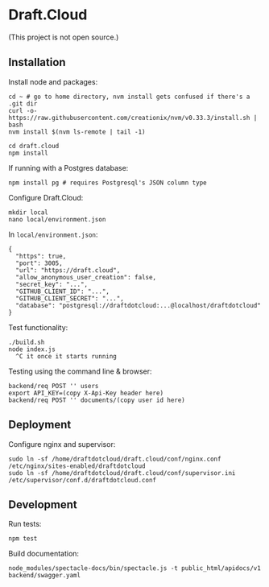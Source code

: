 # Draft.Cloud

(This project is not open source.)

## Installation

Install node and packages:

	cd ~ # go to home directory, nvm install gets confused if there's a .git dir
	curl -o- https://raw.githubusercontent.com/creationix/nvm/v0.33.3/install.sh | bash
	nvm install $(nvm ls-remote | tail -1)

	cd draft.cloud
	npm install

If running with a Postgres database:

	npm install pg # requires Postgresql's JSON column type

Configure Draft.Cloud:

	mkdir local
	nano local/environment.json

In `local/environment.json`:

	{
	  "https": true,
	  "port": 3005,
	  "url": "https://draft.cloud",
	  "allow_anonymous_user_creation": false,
	  "secret_key": "...",
	  "GITHUB_CLIENT_ID": "...",
	  "GITHUB_CLIENT_SECRET": "...",
	  "database": "postgresql://draftdotcloud:...@localhost/draftdotcloud"
	}

Test functionality:

	./build.sh
	node index.js
	  ^C it once it starts running

Testing using the command line & browser:

	backend/req POST '' users
	export API_KEY=(copy X-Api-Key header here)
	backend/req POST '' documents/(copy user id here)
	

## Deployment

Configure nginx and supervisor:

	sudo ln -sf /home/draftdotcloud/draft.cloud/conf/nginx.conf /etc/nginx/sites-enabled/draftdotcloud
	sudo ln -sf /home/draftdotcloud/draft.cloud/conf/supervisor.ini /etc/supervisor/conf.d/draftdotcloud.conf

## Development

Run tests:

	npm test

Build documentation:

	node_modules/spectacle-docs/bin/spectacle.js -t public_html/apidocs/v1 backend/swagger.yaml